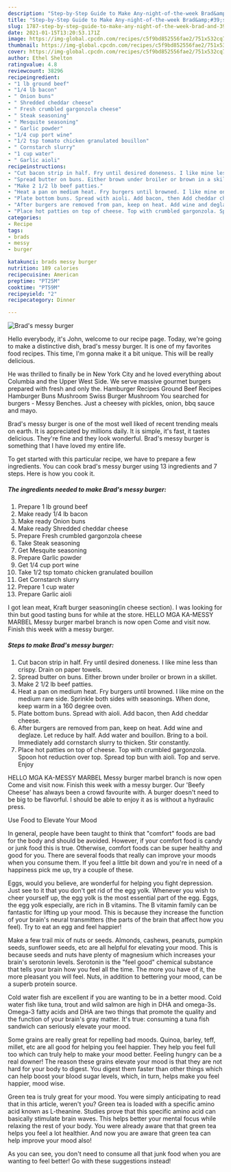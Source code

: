 ```yaml
---
description: "Step-by-Step Guide to Make Any-night-of-the-week Brad&amp;#39;s messy burger"
title: "Step-by-Step Guide to Make Any-night-of-the-week Brad&amp;#39;s messy burger"
slug: 1787-step-by-step-guide-to-make-any-night-of-the-week-brad-and-39-s-messy-burger
date: 2021-01-15T13:20:53.171Z
image: https://img-global.cpcdn.com/recipes/c5f9bd852556fae2/751x532cq70/brads-messy-burger-recipe-main-photo.jpg
thumbnail: https://img-global.cpcdn.com/recipes/c5f9bd852556fae2/751x532cq70/brads-messy-burger-recipe-main-photo.jpg
cover: https://img-global.cpcdn.com/recipes/c5f9bd852556fae2/751x532cq70/brads-messy-burger-recipe-main-photo.jpg
author: Ethel Shelton
ratingvalue: 4.8
reviewcount: 38296
recipeingredient:
- "1 lb ground beef"
- "1/4 lb bacon"
- " Onion buns"
- " Shredded cheddar cheese"
- " Fresh crumbled gargonzola cheese"
- " Steak seasoning"
- " Mesquite seasoning"
- " Garlic powder"
- "1/4 cup port wine"
- "1/2 tsp tomato chicken granulated bouillon"
- " Cornstarch slurry"
- "1 cup water"
- " Garlic aioli"
recipeinstructions:
- "Cut bacon strip in half. Fry until desired doneness. I like mine less than crispy. Drain on paper towels."
- "Spread butter on buns. Either brown under broiler or brown in a skillet."
- "Make 2 1/2 lb beef patties."
- "Heat a pan on medium heat. Fry burgers until browned. I like mine on the medium rare side. Sprinkle both sides with seasonings. When done, keep warm in a 160 degree oven."
- "Plate bottom buns. Spread with aioli. Add bacon, then Add cheddar cheese."
- "After burgers are removed from pan, keep on heat. Add wine and deglaze. Let reduce by half. Add water and bouillon. Bring to a boil. Immediately add cornstarch slurry to thicken. Stir constantly."
- "Place hot patties on top of cheese. Top with crumbled gargonzola. Spoon hot reduction over top. Spread top bun with aioli. Top and serve. Enjoy"
categories:
- Recipe
tags:
- brads
- messy
- burger

katakunci: brads messy burger 
nutrition: 189 calories
recipecuisine: American
preptime: "PT25M"
cooktime: "PT59M"
recipeyield: "2"
recipecategory: Dinner

---
```



![Brad&#39;s messy burger](https://img-global.cpcdn.com/recipes/c5f9bd852556fae2/751x532cq70/brads-messy-burger-recipe-main-photo.jpg)

Hello everybody, it's John, welcome to our recipe page. Today, we're going to make a distinctive dish, brad&#39;s messy burger. It is one of my favorites food recipes. This time, I'm gonna make it a bit unique. This will be really delicious.

He was thrilled to finally be in New York City and he loved everything about Columbia and the Upper West Side. We serve massive gourmet burgers prepared with fresh and only the. Hamburger Recipes Ground Beef Recipes Hamburger Buns Mushroom Swiss Burger Mushroom You searched for burgers - Messy Benches. Just a cheesey with pickles, onion, bbq sauce and mayo.

Brad&#39;s messy burger is one of the most well liked of recent trending meals on earth. It is appreciated by millions daily. It is simple, it's fast, it tastes delicious. They're fine and they look wonderful. Brad&#39;s messy burger is something that I have loved my entire life.


To get started with this particular recipe, we have to prepare a few ingredients. You can cook brad&#39;s messy burger using 13 ingredients and 7 steps. Here is how you cook it.

<!--inarticleads1-->

##### The ingredients needed to make Brad&#39;s messy burger:

1. Prepare 1 lb ground beef
1. Make ready 1/4 lb bacon
1. Make ready  Onion buns
1. Make ready  Shredded cheddar cheese
1. Prepare  Fresh crumbled gargonzola cheese
1. Take  Steak seasoning
1. Get  Mesquite seasoning
1. Prepare  Garlic powder
1. Get 1/4 cup port wine
1. Take 1/2 tsp tomato chicken granulated bouillon
1. Get  Cornstarch slurry
1. Prepare 1 cup water
1. Prepare  Garlic aioli


I got lean meat, Kraft burger seasoning(in cheese section). I was looking for thin but good tasting buns for while at the store. HELLO MGA KA-MESSY MARBEL Messy burger marbel branch is now open Come and visit now. Finish this week with a messy burger. 

<!--inarticleads2-->

##### Steps to make Brad&#39;s messy burger:

1. Cut bacon strip in half. Fry until desired doneness. I like mine less than crispy. Drain on paper towels.
1. Spread butter on buns. Either brown under broiler or brown in a skillet.
1. Make 2 1/2 lb beef patties.
1. Heat a pan on medium heat. Fry burgers until browned. I like mine on the medium rare side. Sprinkle both sides with seasonings. When done, keep warm in a 160 degree oven.
1. Plate bottom buns. Spread with aioli. Add bacon, then Add cheddar cheese.
1. After burgers are removed from pan, keep on heat. Add wine and deglaze. Let reduce by half. Add water and bouillon. Bring to a boil. Immediately add cornstarch slurry to thicken. Stir constantly.
1. Place hot patties on top of cheese. Top with crumbled gargonzola. Spoon hot reduction over top. Spread top bun with aioli. Top and serve. Enjoy


HELLO MGA KA-MESSY MARBEL Messy burger marbel branch is now open Come and visit now. Finish this week with a messy burger. Our &#39;Beefy Cheese&#39; has always been a crowd favourite with. A burger doesn&#39;t need to be big to be flavorful. I should be able to enjoy it as is without a hydraulic press. 

Use Food to Elevate Your Mood


In general, people have been taught to think that "comfort" foods are bad for the body and should be avoided. However, if your comfort food is candy or junk food this is true. Otherwise, comfort foods can be super healthy and good for you. There are several foods that really can improve your moods when you consume them. If you feel a little bit down and you're in need of a happiness pick me up, try a couple of these.

Eggs, would you believe, are wonderful for helping you fight depression. Just see to it that you don't get rid of the egg yolk. Whenever you wish to cheer yourself up, the egg yolk is the most essential part of the egg. Eggs, the egg yolk especially, are rich in B vitamins. The B vitamin family can be fantastic for lifting up your mood. This is because they increase the function of your brain's neural transmitters (the parts of the brain that affect how you feel). Try to eat an egg and feel happier!

Make a few trail mix of nuts or seeds. Almonds, cashews, peanuts, pumpkin seeds, sunflower seeds, etc are all helpful for elevating your mood. This is because seeds and nuts have plenty of magnesium which increases your brain's serotonin levels. Serotonin is the "feel good" chemical substance that tells your brain how you feel all the time. The more you have of it, the more pleasant you will feel. Nuts, in addition to bettering your mood, can be a superb protein source.

Cold water fish are excellent if you are wanting to be in a better mood. Cold water fish like tuna, trout and wild salmon are high in DHA and omega-3s. Omega-3 fatty acids and DHA are two things that promote the quality and the function of your brain's gray matter. It's true: consuming a tuna fish sandwich can seriously elevate your mood. 

Some grains are really great for repelling bad moods. Quinoa, barley, teff, millet, etc are all good for helping you feel happier. They help you feel full too which can truly help to make your mood better. Feeling hungry can be a real downer! The reason these grains elevate your mood is that they are not hard for your body to digest. You digest them faster than other things which can help boost your blood sugar levels, which, in turn, helps make you feel happier, mood wise.

Green tea is truly great for your mood. You were simply anticipating to read that in this article, weren't you? Green tea is loaded with a specific amino acid known as L-theanine. Studies prove that this specific amino acid can basically stimulate brain waves. This helps better your mental focus while relaxing the rest of your body. You were already aware that that green tea helps you feel a lot healthier. And now you are aware that green tea can help improve your mood also!

As you can see, you don't need to consume all that junk food when you are wanting to feel better! Go  with  these suggestions  instead!

